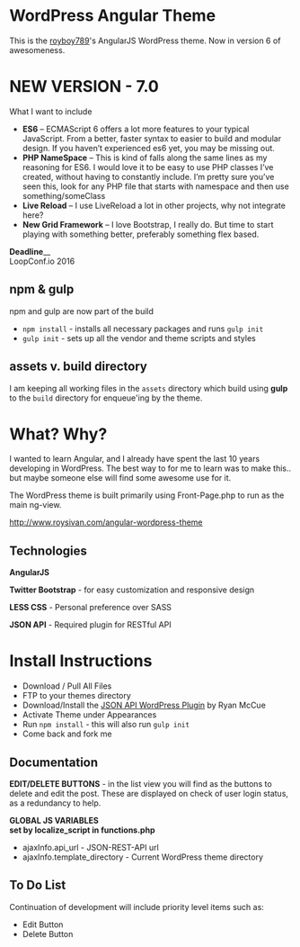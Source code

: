WordPress Angular Theme
=========================
This is the [royboy789](http://www.roysivan.com)'s AngularJS WordPress theme. Now in version 6 of awesomeness.

NEW VERSION - 7.0
=================
What I want to include  
* __ES6__ – ECMAScript 6 offers a lot more features to your typical JavaScript. From a better, faster syntax to easier to build and modular design. If you haven’t experienced es6 yet, you may be missing out.
* __PHP NameSpace__ – This is kind of falls along the same lines as my reasoning for ES6. I would love it to be easy to use PHP classes I’ve created, without having to constantly include. I’m pretty sure you’ve seen this, look for any PHP file that starts with namespace and then use something/someClass
* __Live Reload__ – I use LiveReload a lot in other projects, why not integrate here?
* __New Grid Framework__ – I love Bootstrap, I really do. But time to start playing with something better, preferably something flex based.
  
__Deadline____  
LoopConf.io 2016

  
npm & gulp
-----------
npm and gulp are now part of the build  
* `npm install` - installs all necessary packages and runs `gulp init`
* `gulp init` - sets up all the vendor and theme scripts and styles
  
  
assets v. build directory
--------------------------
I am keeping all working files in the `assets` directory which build using __gulp__ to the `build` directory for enqueue'ing by the theme.


What? Why?
==========
I wanted to learn Angular, and I already have spent the last 10 years developing in WordPress. The best way to for me to learn was to make this.. but maybe someone else will find some awesome use for it.

The WordPress theme is built primarily using Front-Page.php to run as the main ng-view.

http://www.roysivan.com/angular-wordpress-theme

Technologies
------------
**AngularJS**

**Twitter Bootstrap** - for easy customization and responsive design

**LESS CSS** - Personal preference over SASS

**JSON API** - Required plugin for RESTful API


Install Instructions
=====================
+ Download / Pull All Files
+ FTP to your themes directory
+ Download/Install the [JSON API WordPress Plugin](http://wordpress.org/plugins/json-rest-api/) by Ryan McCue
+ Activate Theme under Appearances
+ Run `npm install` - this will also run `gulp init`
+ Come back and fork me


Documentation
--------------  
  
**EDIT/DELETE BUTTONS** - in the list view you will find as the buttons to delete and edit the post. These are displayed on check of user login status, as a redundancy to help.  
  
**GLOBAL JS VARIABLES**  
__set by localize_script in functions.php__  
+ ajaxInfo.api_url - JSON-REST-API url  
+ ajaxInfo.template_directory - Current WordPress theme directory


To Do List
-------------
Continuation of development will include priority level items such as:
+ Edit Button
+ Delete Button

